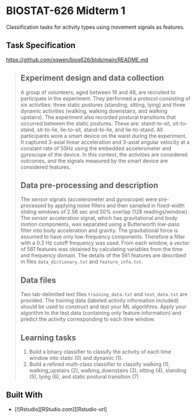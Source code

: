 # BIOSTAT-626 Midterm 1
Classification tasks for activity types using movement signals as features.

## Task Specification

https://github.com/xqwen/bios626/blob/main/README.md

>## Experiment design and data collection
>
>A group of volunteers, aged between 19 and 48, are recruited to participate in the experiment. They performed a protocol consisting of six activities: three static postures (standing, sitting, lying) and three dynamic activities (walking, walking downstairs, and walking upstairs). The experiment also recorded postural transitions that occurred between the static postures. These are: stand-to-sit, sit-to-stand, sit-to-lie, lie-to-sit, stand-to-lie, and lie-to-stand. All participants wore a smart device on the waist during the experiment. It captured 3-axial linear acceleration and 3-axial angular velocity at a constant rate of 50Hz using the embedded accelerometer and gyroscope of the device. In this context, the activities are considered outcomes, and the signals measured by the smart device are considered features. 
>
>
>## Data pre-processing and description
>
>The sensor signals (accelerometer and gyroscope) were pre-processed by applying noise filters and then sampled in fixed-width sliding windows of 2.56 sec and 50% overlap (128 readings/window). The sensor acceleration signal, which has gravitational and body motion components, was separated using a Butterworth low-pass filter into body acceleration and gravity. The gravitational force is assumed to have only low-frequency components. Therefore a filter with a 0.3 Hz cutoff frequency was used. From each window, a vector of 561 features was obtained by calculating variables from the time and frequency domain. The details of the 561 features are described in files ``data_dictionary.txt`` and ``feature_info.txt``.
>
>
>
>## Data files 
>
>Two tab-delimited text files ```training_data.txt``` and ```test_data.txt``` are provided. The training data (labeled activity information included) should be used to construct and test your ML algorithms. Apply your algorithm to the test data (containing only feature information) and predict the activity corresponding to each time window.
>
>
>
>
>## Learning tasks
>
>1. Build a binary classifier to classify the activity of each time window into static (0) and dynamic (1).
>2. Build a refined multi-class classifier to classify walking (1), walking_upstairs (2), walking_downstairs (3), sitting (4), standing (5), lying (6), and static postural transition (7)


## Built With
* [![Rstudio][RStudio.com]][Rstudio-url]
